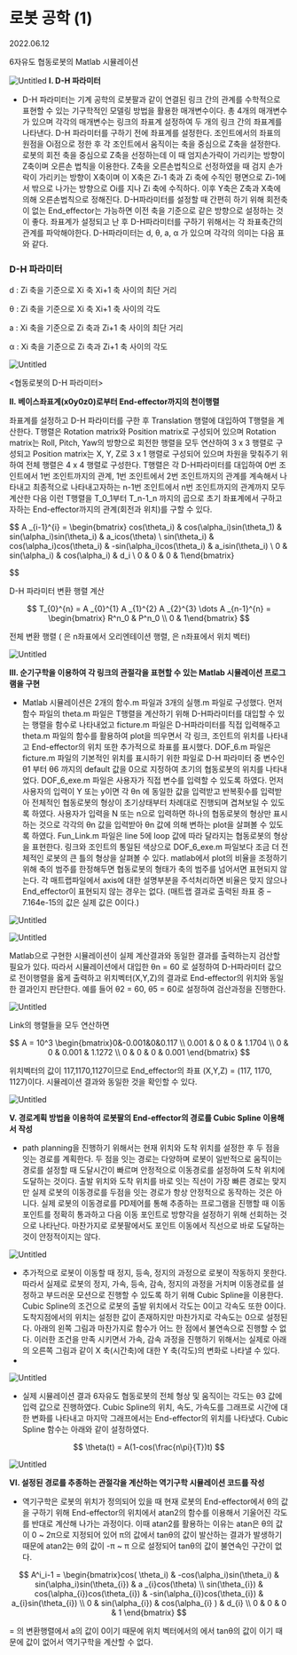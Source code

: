 # 로봇 공학 (1)

2022.06.12

6자유도 협동로봇의 Matlab 시뮬레이션

![Untitled](https://raw.githubusercontent.com/kyu8456/kyu8456.github.io/main/robotics/images/robotics_2/Untitled.png)
**Ⅰ. D-H 파라미터**

- D-H 파라미터는 기계 공학의 로봇팔과 같이 연결된 링크 간의 관계를 수학적으로 표현할 수 있는 기구학적인 모델링 방법을 활용한 매개변수이다. 총 4개의 매개변수가 있으며 각각의 매개변수는 링크의 좌표계 설정하여 두 개의 링크 간의 좌표계를 나타낸다. D-H 파라미터를 구하기 전에 좌표계를 설정한다. 조인트에서의 좌표의 원점을 Oi점으로 정한 후 각 조인트에서 움직이는 축을 중심으로 Z축을 설정한다. 로봇의 회전 축을 중심으로 Z축을 선정하는데 이 때 엄지손가락이 가리키는 방향이 Z축이며 오른손 법칙을 이용한다. Z축을 오른손법칙으로 선정하였을 때 검지 손가락이 가리키는 방향이 X축이며 이 X축은 Zi-1 축과 Zi 축에 수직인 평면으로 Zi-1에서 밖으로 나가는 방향으로 Oi를 지나 Zi 축에 수직하다. 이후 Y축은 Z축과 X축에 의해 오른손법칙으로 정해진다. D-H파라미터를 설정할 때 간편히 하기 위해 회전축이 없는 End_effector는 가능하면 이전 축을 기준으로 같은 방향으로 설정하는 것이 좋다. 좌표계가 설정되고 난 후 D-H파라미터를 구하기 위해서는 각 좌표축간의 관계를 파악해야한다. D-H파라미터는 d, θ, a, α 가 있으며 각각의 의미는 다음 표와 같다.

### D-H 파라미터

d : Zi 축을 기준으로 Xi 축 Xi+1 축 사이의 최단 거리

θ : Zi 축을 기준으로 Xi 축 Xi+1 축 사이의 각도

a : Xi 축을 기준으로 Zi 축과 Zi+1 축 사이의 최단 거리

α : Xi 축을 기준으로 Zi 축과 Zi+1 축 사이의 각도

![Untitled](https://raw.githubusercontent.com/kyu8456/kyu8456.github.io/main/robotics/images/robotics_2/Untitled_1.png)

<협동로봇의 D-H 파라미터>

**Ⅱ. 베이스좌표계(x0y0z0)로부터 End-effector까지의 천이행렬**

좌표계를 설정하고 D-H 파라미터를 구한 후 Translation 행렬에 대입하여 T행렬을 계산한다. T행렬은 Rotation matrix와 Position matrix로 구성되어 있으며 Rotation matrix는 Roll, Pitch, Yaw의 방향으로 회전한 행렬을 모두 연산하여 3 x 3 행렬로 구성되고 Position matrix는 X, Y, Z로 3 x 1 행렬로 구성되어 있으며 차원을 맞춰주기 위하여 전체 행렬은 4 x 4 행렬로 구성한다. T행렬은 각 D-H파라미터를 대입하여 0번 조인트에서 1번 조인트까지의 관계, 1번 조인트에서 2번 조인트까지의 관계를 계속해서 나타내고 최종적으로 나타내고자하는 n-1번 조인트에서 n번 조인트까지의 관계까지 모두 계산한 다음 이런 T행렬을 T_0_1부터 T_n-1_n 까지의 곱으로 초기 좌표계에서 구하고자하는 End-effector까지의 관계(회전과 위치)를 구할 수 있다.

$$
A _{i-1}^{i} =  \begin{bmatrix} cos(\theta_i) & cos(\alpha_i)sin(\theta_1) & sin(\alpha_i)sin(\theta_i) & a_icos(\theta) \\ sin(\theta_i) & cos(\alpha_i)cos(\theta_i) & -sin(\alpha_i)cos(\theta_i) & a_isin(\theta_i) \\ 0 & sin(\alpha_i) & cos(\alpha_i) & d_i \\ 0 & 0 & 0 & 1\end{bmatrix}

$$

D-H 파라미터 변환 행렬 계산

$$
        T_{0}^{n} = A _{0}^{1} A _{1}^{2}  A _{2}^{3} \dots A _{n-1}^{n} = \begin{bmatrix} R^n_0 & P^n_0 \\ 0 & 1\end{bmatrix}
$$

전체 변환 행렬 ( 은 n좌표에서 오리엔테이션 행렬, 은 n좌표에서 위치 벡터)

![Untitled](https://raw.githubusercontent.com/kyu8456/kyu8456.github.io/main/robotics/images/robotics_2/Untitled_2.png)

**Ⅲ. 순기구학을 이용하여 각 링크의 관절각을 표현할 수 있는 Matlab 시뮬레이션 프로그램을 구현**

- Matlab 시뮬레이션은 2개의 함수.m 파일과 3개의 실행.m 파일로 구성했다. 먼저 함수 파일의 theta.m 파일은 T행렬을 계산하기 위해 D-H파라미터를 대입할 수 있는 행렬을 함수로 나타내었고 ficture.m 파일은 D-H파라미터를 직접 입력해주고 theta.m 파일의 함수를 활용하여 plot을 띄우면서 각 링크, 조인트의 위치를 나타내고 End-effector의 위치 또한 추가적으로 좌표를 표시했다. DOF_6.m 파일은 ficture.m 파일의 기본적인 위치를 표시하기 위한 파일로 D-H 파라미터 중 변수인 θ1 부터 θ6 까지의 default 값을 0으로 지정하여 초기의 협동로봇의 위치를 나타내었다. DOF_6_exe.m 파일은 사용자가 직접 변수를 입력할 수 있도록 하였다. 먼저 사용자의 입력이 Y 또는 y이면 각 θn 에 동일한 값을 입력받고 반복횟수를 입력받아 전체적인 협동로봇의 형상이 초기상태부터 차례대로 진행되며 겹쳐보일 수 있도록 하였다. 사용자가 입력을 N 또는 n으로 입력하면 하나의 협동로봇의 형상만 표시하는 것으로 각각의 θn 값을 입력받아 θn 값에 의해 변하는 plot을 살펴볼 수 있도록 하였다. Fun_Link.m 파일은 line 5에 loop 값에 따라 달라지는 협동로봇의 형상을 표현한다. 링크와 조인트의 통일된 색상으로 DOF_6_exe.m 파일보다 조금 더 전체적인 로봇의 큰 틀의 형상을 살펴볼 수 있다. matlab에서 plot의 비율을 조정하기 위해 축의 범주를 한정해두면 협동로봇의 형태가 축의 범주를 넘어서면 표현되지 않는다. 각 매트랩파일에서 axis에 대한 설명부분을 주석처리하면 비율은 맞지 않으나 End_effector이 표현되지 않는 경우는 없다. (매트랩 결과로 출력된 좌표 중 –7.164e-15의 값은 실제 값은 0이다.)

![Untitled](https://raw.githubusercontent.com/kyu8456/kyu8456.github.io/main/robotics/images/robotics_2/Untitled_3.png)

![Untitled](https://raw.githubusercontent.com/kyu8456/kyu8456.github.io/main/robotics/images/robotics_2/Untitled_4.png)

Matlab으로 구현한 시뮬레이션이 실제 계산결과와 동일한 결과를 출력하는지 검산할 필요가 있다. 따라서 시뮬레이션에서 대입한 θn = 60 로 설정하여 D-H파라미터 값으로 전이행렬을 옳게 출력하고 위치벡터(X,Y,Z)의 결과로 End-effector의 위치와 동일한 결과인지 판단한다. 예를 들어 θ2 = 60, θ5 = 60로 설정하여 검산과정을 진행한다.

![Untitled](https://raw.githubusercontent.com/kyu8456/kyu8456.github.io/main/robotics/images/robotics_2/Untitled_5.png)

Link의 행렬들을 모두 연산하면

$$
A = 10^3  \begin{bmatrix}0&-0.001&0&0.117 \\ 0.001 & 0 & 0 & 1.1704 \\ 0 & 0  & 0.001 & 1.1272 \\ 0 & 0 & 0 & 0.001 \end{bmatrix}
$$

위치벡터의 값이 117,1170,1127이므로 End_effector의 좌표 (X,Y,Z) = (117, 1170, 1127)이다. 시뮬레이션 결과와 동일한 것을 확인할 수 있다.

![Untitled](https://raw.githubusercontent.com/kyu8456/kyu8456.github.io/main/robotics/images/robotics_2/Untitled_6.png)

**Ⅴ. 경로계획 방법을 이용하여 로봇팔의 End-effector의 경로를 Cubic Spline 이용해서 작성**

- path planning을 진행하기 위해서는 현재 위치와 도착 위치를 설정한 후 두 점을 잇는 경로를 계획한다. 두 점을 잇는 경로는 다양하며 로봇이 일반적으로 움직이는 경로를 설정할 때 도달시간이 빠르며 안정적으로 이동경로를 설정하여 도착 위치에 도달하는 것이다. 출발 위치와 도착 위치를 바로 잇는 직선이 가장 빠른 경로는 맞지만 실제 로봇의 이동경로를 두점을 잇는 경로가 항상 안정적으로 동작하는 것은 아니다. 실제 로봇의 이동경로를 PD제어를 통해 추종하는 프로그램을 진행할 때 이동 포인트를 정확히 통과하고 다음 이동 포인트로 방향각을 설정하기 위해 선회하는 것으로 나타난다. 마찬가지로 로봇팔에서도 포인트 이동에서 직선으로 바로 도달하는 것이 안정적이지는 않다.

![Untitled](https://raw.githubusercontent.com/kyu8456/kyu8456.github.io/main/robotics/images/robotics_2/Untitled_7.png)

- 추가적으로 로봇이 이동할 때 정지, 등속, 정지의 과정으로 로봇이 작동하지 못한다. 따라서 실제로 로봇의 정지, 가속, 등속, 감속, 정지의 과정을 거치며 이동경로를 설정하고 부드러운 모션으로 진행할 수 있도록 하기 위해 Cubic Spline을 이용한다. Cubic Spline의 조건으로 로봇의 출발 위치에서 각도는 0이고 각속도 또한 0이다. 도착지점에서의 위치는 설정한 값이 존재하지만 마찬가지로 각속도는 0으로 설정된다. 아래의 왼쪽 그림과 마찬가지로 함수가 어느 한 점에서 불연속으로 진행할 수 없다. 이러한 조건을 만족 시키면서 가속, 감속 과정을 진행하기 위해서는 실제로 아래의 오른쪽 그림과 같이 X 축(시간축)에 대한 Y 축(각도)의 변화로 나타낼 수 있다.
- 

![Untitled](https://raw.githubusercontent.com/kyu8456/kyu8456.github.io/main/robotics/images/robotics_2/Untitled_8.png)

- 실제 시뮬레이션 결과 6자유도 협동로봇의 전체 형상 및 움직이는 각도는 θ3 값에 입력 값으로 진행하였다. Cubic Spline의 위치, 속도, 가속도를 그래프로 시간에 대한 변화를 나타내고 마지막 그래프에서는 End-effector의 위치를 나타냈다. Cubic Spline 함수는 아래와 같이 설정하였다.

$$
\theta(t) = A(1-cos(\frac{n\pi}{T})t)
$$

![Untitled](https://raw.githubusercontent.com/kyu8456/kyu8456.github.io/main/robotics/images/robotics_2/Untitled_9.png)

**Ⅵ. 설정된 경로를 추종하는 관절각을 계산하는 역기구학 시뮬레이션 코드를 작성**

- 역기구학은 로봇의 위치가 정의되어 있을 때 현재 로봇의 End-effector에서 θ의 값을 구하기 위해 End-effector의 위치에서 atan2의 함수를 이용해서 기울어진 각도를 반대로 계산해 나가는 과정이다. 이때 atan2를 활용하는 이유는 atan은 θ의 값이 0 ~ 2π으로 지정되어 있어 π의 값에서 tanθ의 값이 발산하는 결과가 발생하기 때문에 atan2는 θ의 값이 -π ~ π 으로 설정되어 tanθ의 값이 불연속인 구간이 없다.

$$
A^i_i-1 = \begin{bmatrix}cos( \theta_i) & -cos(\alpha_i)sin(\theta_i) & sin(\alpha_i)sin(\theta_{i}) & a _{i}cos(\theta) \\ sin(\theta_{i}) & cos(\alpha_{i})cos(\theta_{i}) & -sin(\alpha_{i})cos(\theta_{i}) & a_{i}sin(\theta_{i}) \\ 0 & sin(\alpha_{i}) & cos(\alpha_{i} ) & d_{i} \\ 0 & 0 & 0 & 1 \end{bmatrix}
$$

=  의 변환행렬에서 a의 값이 0이기 때문에 위치 벡터에서의  에서 tanθ의 값이  이기 때문에 값이 없어서 역기구학을 계산할 수 없다.
